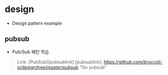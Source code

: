 # design
- Design pattern example
## pubsub
* Pub/Sub 패턴 학습
 > Link: [PubSub][pubsublink]
 > [pubsublink]: https://github.com/broccoli-p/design/tree/master/pubsub "Go pubsub"